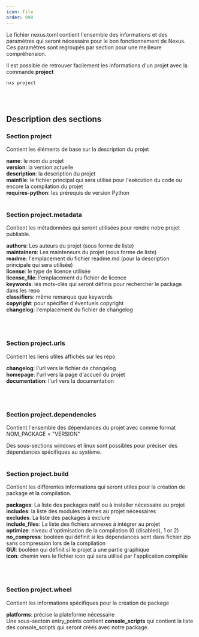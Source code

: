 ```yaml
---
icon: file
order: 998
---
```

Le fichier nexus.toml contient l'ensemble des informations et des paramètres qui seront nécessaire pour le bon fonctionnement de Nexus.
Ces paramètres sont regroupés par section pour une meilleure compréhension.

Il est possible de retrouver facilement les informations d'un projet avec la commande **project**

```console
nxs project
```
<br><br>
## Description des sections
### Section project

Contient les éléments de base sur la description du projet

**name**: le nom du projet<br>
**version**: la version actuelle<br>
**description**: la description du projet<br>
**mainfile**: le fichier principal qui sera utilisé pour l'exécution du code ou encore la compilation du projet<br>
**requires-python**: les prérequis de version Python
<br><br>
### Section project.metadata

Contient les métadonnées qui seront utilisées pour rendre notre projet publiable.

**authors**: Les auteurs du projet (sous forme de liste)<br>
**maintainers**: Les mainteneurs du projet (sous forme de liste)<br>
**readme**: l'emplacement du fichier readme.md (pour la description principale qui sera utilisée)<br>
**license**: le type de licence utilisée<br>
**license_file**: l'emplacement du fichier de licence<br>
**keywords**: les mots-clés qui seront définis pour rechercher le package dans les repo<br>
**classifiers**: même remarque que keywords<br>
**copyright**: pour spécifier d'éventuels copyright<br>
**changelog**: l'emplacement du fichier de changelog

<br><br>
### Section project.urls

Contient les liens utiles affichés sur les repo

**changelog**: l'url vers le fichier de changelog<br>
**homepage**: l'url vers la page d'accueil du projet<br>
**documentation**: l'url vers la documentation

<br><br>
### Section project.dependencies

Contient l'ensemble des dépendances du projet avec comme format 
NOM_PACKAGE = "VERSION"

Des sous-sections windows et linux sont possibles pour préciser des dépendances spécifiques au système.
<br><br>
### Section project.build

Contient les différentes informations qui seront utiles pour la création de package et la compilation.

**packages**: La liste des packages natif ou à installer nécessaire au projet<br>
**includes**: la liste des modules internes au projet nécessaires<br>
**excludes**: La liste des packages à exclure <br>
**include_files**: La liste des fichiers annexes à intégrer au projet<br>
**optimize**: niveau d'optimisation de la compilation (0 (disabled), 1 or 2)<br>
**no_compress**: booléen qui définit si les dépendances sont dans fichier zip sans compression lors de la compilation<br>
**GUI**: booléen qui définit si le projet a une partie graphique<br>
**icon**: chemin vers le fichier icon qui sera utilisé par l'application compilée

<br><br>
### Section project.wheel

Contient les informations spécifiques pour la création de package

**platforms**: précise la plateforme nécessaire<br>
Une sous-sectoin entry_points contient **console_scripts** qui contient la liste des console_scripts qui seront créés avec notre package.

